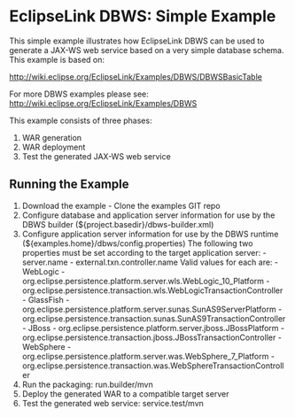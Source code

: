 EclipseLink DBWS: Simple Example
================================

This simple example illustrates how EclipseLink DBWS can be used to generate a JAX-WS web service based on a very simple database schema. This example is based on:

http://wiki.eclipse.org/EclipseLink/Examples/DBWS/DBWSBasicTable

For more DBWS examples please see: http://wiki.eclipse.org/EclipseLink/Examples/DBWS

This example consists of three phases: 

1.  WAR generation
2.  WAR deployment
3.  Test the generated JAX-WS web service


Running the Example
-------------------

1.  Download the example - Clone the examples GIT repo
2.  Configure database and application server information for use by the DBWS builder (${project.basedir}/dbws-builder.xml)
3.  Configure application server information for use by the DBWS runtime (${examples.home}/dbws/config.properties)
    The following two properties must be set according to the target application server:
        - server.name
        - external.txn.controller.name
    Valid values for each are:
        - WebLogic
            - org.eclipse.persistence.platform.server.wls.WebLogic_10_Platform
            - org.eclipse.persistence.transaction.wls.WebLogicTransactionController
        - GlassFish
            - org.eclipse.persistence.platform.server.sunas.SunAS9ServerPlatform
            - org.eclipse.persistence.transaction.sunas.SunAS9TransactionController
        - JBoss
            - org.eclipse.persistence.platform.server.jboss.JBossPlatform
            - org.eclipse.persistence.transaction.jboss.JBossTransactionController
        - WebSphere
            - org.eclipse.persistence.platform.server.was.WebSphere_7_Platform
            - org.eclipse.persistence.transaction.was.WebSphereTransactionController
4.  Run the packaging: run.builder/mvn
5.  Deploy the generated WAR to a compatible target server
6.  Test the generated web service: service.test/mvn